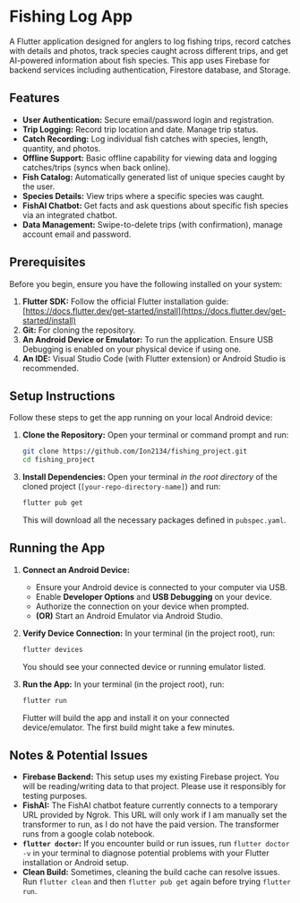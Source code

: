 # Fishing Log App

A Flutter application designed for anglers to log fishing trips, record catches with details and photos, track species caught across different trips, and get AI-powered information about fish species. This app uses Firebase for backend services including authentication, Firestore database, and Storage.

## Features

*   **User Authentication:** Secure email/password login and registration.
*   **Trip Logging:** Record trip location and date. Manage trip status.
*   **Catch Recording:** Log individual fish catches with species, length, quantity, and photos.
*   **Offline Support:** Basic offline capability for viewing data and logging catches/trips (syncs when back online).
*   **Fish Catalog:** Automatically generated list of unique species caught by the user.
*   **Species Details:** View trips where a specific species was caught.
*   **FishAI Chatbot:** Get facts and ask questions about specific fish species via an integrated chatbot.
*   **Data Management:** Swipe-to-delete trips (with confirmation), manage account email and password.

## Prerequisites

Before you begin, ensure you have the following installed on your system:

1.  **Flutter SDK:** Follow the official Flutter installation guide: [https://docs.flutter.dev/get-started/install](https://docs.flutter.dev/get-started/install)
2.  **Git:** For cloning the repository.
3.  **An Android Device or Emulator:** To run the application. Ensure USB Debugging is enabled on your physical device if using one.
4.  **An IDE:** Visual Studio Code (with Flutter extension) or Android Studio is recommended.

## Setup Instructions

Follow these steps to get the app running on your local Android device:

1.  **Clone the Repository:**
    Open your terminal or command prompt and run:
    ```bash
    git clone https://github.com/Ion2134/fishing_project.git
    cd fishing_project
    ```

<!-- 2.  **Firebase Configuration (IMPORTANT!)**

    This application requires configuration files to connect to the specific Firebase project backend used for development. **These files are NOT included in the public repository for security reasons.** You must obtain them from the project owner ([Your Name/Contact Info]).

    *   **`google-services.json` (for Android):**
        *   Obtain this file from the project owner.
        *   Place this file inside the `android/app/` directory within the cloned project. The path should look like: `[your-repo-directory-name]/android/app/google-services.json`.

    *   **`firebase_options.dart` (for Flutter):**
        *   Obtain this file from the project owner.
        *   Place this file inside the `lib/` directory within the cloned project. The path should look like: `[your-repo-directory-name]/lib/firebase_options.dart`.
        *   Verify that your `lib/main.dart` file imports and uses these options during Firebase initialization, like this:
            ```dart
            // lib/main.dart (near the top)
            import 'firebase_options.dart';
            // ... other imports

            void main() async {
              WidgetsFlutterBinding.ensureInitialized();
              await Firebase.initializeApp(
                options: DefaultFirebaseOptions.currentPlatform, // Ensure this line uses the import
              );
              runApp(MyApp());
            }
            ```

    **⚠️ Security Warning:** Never commit `google-services.json` or `firebase_options.dart` files containing production or sensitive keys to a public Git repository. -->

3.  **Install Dependencies:**
    Open your terminal *in the root directory* of the cloned project (`[your-repo-directory-name]`) and run:
    ```bash
    flutter pub get
    ```
    This will download all the necessary packages defined in `pubspec.yaml`.

## Running the App

1.  **Connect an Android Device:**
    *   Ensure your Android device is connected to your computer via USB.
    *   Enable **Developer Options** and **USB Debugging** on your device.
    *   Authorize the connection on your device when prompted.
    *   **(OR)** Start an Android Emulator via Android Studio.

2.  **Verify Device Connection:**
    In your terminal (in the project root), run:
    ```bash
    flutter devices
    ```
    You should see your connected device or running emulator listed.

3.  **Run the App:**
    In your terminal (in the project root), run:
    ```bash
    flutter run
    ```
    Flutter will build the app and install it on your connected device/emulator. The first build might take a few minutes.

## Notes & Potential Issues

*   **Firebase Backend:** This setup uses my existing Firebase project. You will be reading/writing data to that project. Please use it responsibly for testing purposes. 
*   **FishAI:** The FishAI chatbot feature currently connects to a temporary URL provided by Ngrok. This URL will only work if I am manually set the transformer to run, as I do not have the paid version. The transformer runs from a google colab notebook.
*   **`flutter doctor`:** If you encounter build or run issues, run `flutter doctor -v` in your terminal to diagnose potential problems with your Flutter installation or Android setup.
*   **Clean Build:** Sometimes, cleaning the build cache can resolve issues. Run `flutter clean` and then `flutter pub get` again before trying `flutter run`.
